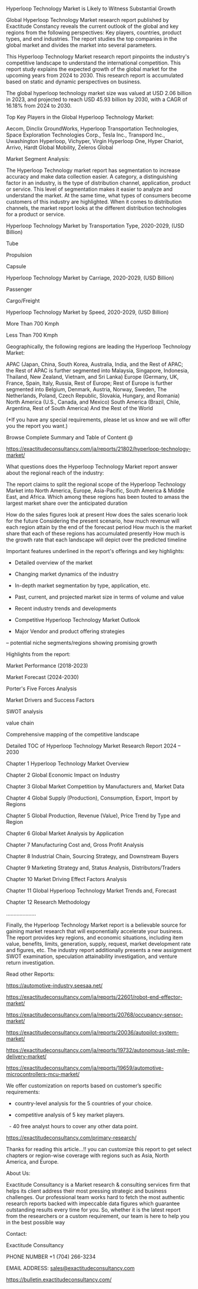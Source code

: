 Hyperloop Technology Market is Likely to Witness Substantial Growth

Global Hyperloop Technology Market research report published by Exactitude Constancy reveals the current outlook of the global and key regions from the following perspectives: Key players, countries, product types, and end industries. The report studies the top companies in the global market and divides the market into several parameters.

This Hyperloop Technology Market research report pinpoints the industry's competitive landscape to understand the international competition. This report study explains the expected growth of the global market for the upcoming years from 2024 to 2030. This research report is accumulated based on static and dynamic perspectives on business.

The global hyperloop technology market size was valued at USD 2.06 billion in 2023, and projected to reach USD 45.93 billion by 2030, with a CAGR of 16.18% from 2024 to 2030.

Top Key Players in the Global Hyperloop Technology Market:

Aecom, Dinclix GroundWorks, Hyperloop Transportation Technologies, Space Exploration Technologies Corp., Tesla Inc., Transpord Inc., Uwashington Hyperloop, Vichyper, Virgin Hyperloop One, Hyper Chariot, Arrivo, Hardt Global Mobility, Zeleros Global

Market Segment Analysis:

The Hyperloop Technology market report has segmentation to increase accuracy and make data collection easier. A category, a distinguishing factor in an industry, is the type of distribution channel, application, product or service. This level of segmentation makes it easier to analyze and understand the market. At the same time, what types of consumers become customers of this industry are highlighted. When it comes to distribution channels, the market report looks at the different distribution technologies for a product or service.

Hyperloop Technology Market by Transportation Type, 2020-2029, (USD Billion)

Tube

Propulsion

Capsule

Hyperloop Technology Market by Carriage, 2020-2029, (USD Billion)

Passenger

Cargo/Freight

Hyperloop Technology Market by Speed, 2020-2029, (USD Billion)

More Than 700 Kmph

Less Than 700 Kmph

Geographically, the following regions are leading the Hyperloop Technology Market:

APAC (Japan, China, South Korea, Australia, India, and the Rest of APAC; the Rest of APAC is further segmented into Malaysia, Singapore, Indonesia, Thailand, New Zealand, Vietnam, and Sri Lanka)
Europe (Germany, UK, France, Spain, Italy, Russia, Rest of Europe; Rest of Europe is further segmented into Belgium, Denmark, Austria, Norway, Sweden, The Netherlands, Poland, Czech Republic, Slovakia, Hungary, and Romania)
North America (U.S., Canada, and Mexico)
South America (Brazil, Chile, Argentina, Rest of South America)
And the Rest of the World

(*If you have any special requirements, please let us know and we will offer you the report you want.)

Browse Complete Summary and Table of Content @

https://exactitudeconsultancy.com/ja/reports/21802/hyperloop-technology-market/

What questions does the Hyperloop Technology Market report answer about the regional reach of the industry:

The report claims to split the regional scope of the Hyperloop Technology Market into North America, Europe, Asia-Pacific, South America & Middle East, and Africa. Which among these regions has been touted to amass the largest market share over the anticipated duration

How do the sales figures look at present How does the sales scenario look for the future
Considering the present scenario, how much revenue will each region attain by the end of the forecast period
How much is the market share that each of these regions has accumulated presently
How much is the growth rate that each landscape will depict over the predicted timeline

Important features underlined in the report's offerings and key highlights:

- Detailed overview of the market

- Changing market dynamics of the industry

- In-depth market segmentation by type, application, etc.

- Past, current, and projected market size in terms of volume and value

- Recent industry trends and developments

- Competitive Hyperloop Technology Market Outlook

- Major Vendor and product offering strategies

– potential niche segments/regions showing promising growth

Highlights from the report:

Market Performance (2018-2023)

Market Forecast (2024-2030)

Porter's Five Forces Analysis

Market Drivers and Success Factors

SWOT analysis

value chain

Comprehensive mapping of the competitive landscape

Detailed TOC of Hyperloop Technology Market Research Report 2024 – 2030

Chapter 1 Hyperloop Technology Market Overview

Chapter 2 Global Economic Impact on Industry

Chapter 3 Global Market Competition by Manufacturers and, Market Data

Chapter 4 Global Supply (Production), Consumption, Export, Import by Regions

Chapter 5 Global Production, Revenue (Value), Price Trend by Type and Region

Chapter 6 Global Market Analysis by Application

Chapter 7 Manufacturing Cost and, Gross Profit Analysis

Chapter 8 Industrial Chain, Sourcing Strategy, and Downstream Buyers

Chapter 9 Marketing Strategy and, Status Analysis, Distributors/Traders

Chapter 10 Market Driving Effect Factors Analysis

Chapter 11 Global Hyperloop Technology Market Trends and, Forecast

Chapter 12 Research Methodology

………………..

Finally, the Hyperloop Technology Market report is a believable source for gaining market research that will exponentially accelerate your business. The report provides key regions, and economic situations, including item value, benefits, limits, generation, supply, request, market development rate and figures, etc. The industry report additionally presents a new assignment SWOT examination, speculation attainability investigation, and venture return investigation.

Read other Reports:

https://automotive-industry.seesaa.net/

https://exactitudeconsultancy.com/ja/reports/22601/robot-end-effector-market/

https://exactitudeconsultancy.com/ja/reports/20768/occupancy-sensor-market/

https://exactitudeconsultancy.com/ja/reports/20036/autopilot-system-market/

https://exactitudeconsultancy.com/ja/reports/19732/autonomous-last-mile-delivery-market/

https://exactitudeconsultancy.com/ja/reports/19659/automotive-microcontrollers-mcu-market/

We offer customization on reports based on customer’s specific requirements:

- country-level analysis for the 5 countries of your choice.

- competitive analysis of 5 key market players.

  - 40 free analyst hours to cover any other data point.

https://exactitudeconsultancy.com/primary-research/

Thanks for reading this article...!! you can customize this report to get select chapters or region-wise coverage with regions such as Asia, North America, and Europe.

About Us:

Exactitude Consultancy is a Market research & consulting services firm that helps its client address their most pressing strategic and business challenges. Our professional team works hard to fetch the most authentic research reports backed with impeccable data figures which guarantee outstanding results every time for you. So, whether it is the latest report from the researchers or a custom requirement, our team is here to help you in the best possible way

Contact:

Exactitude Consultancy

PHONE NUMBER +1 (704) 266-3234

EMAIL ADDRESS: sales@exactitudeconsultancy.com

https://bulletin.exactitudeconsultancy.com/

